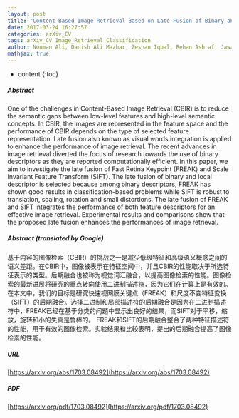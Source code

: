 ```yaml
---
layout: post
title: "Content-Based Image Retrieval Based on Late Fusion of Binary and Local Descriptors"
date: 2017-03-24 16:27:57
categories: arXiv_CV
tags: arXiv_CV Image_Retrieval Classification
author: Nouman Ali, Danish Ali Mazhar, Zeshan Iqbal, Rehan Ashraf, Jawad Ahmed, Farrukh Zeeshan Khan
mathjax: true
---
```


* content
{:toc}

##### Abstract
One of the challenges in Content-Based Image Retrieval (CBIR) is to reduce the semantic gaps between low-level features and high-level semantic concepts. In CBIR, the images are represented in the feature space and the performance of CBIR depends on the type of selected feature representation. Late fusion also known as visual words integration is applied to enhance the performance of image retrieval. The recent advances in image retrieval diverted the focus of research towards the use of binary descriptors as they are reported computationally efficient. In this paper, we aim to investigate the late fusion of Fast Retina Keypoint (FREAK) and Scale Invariant Feature Transform (SIFT). The late fusion of binary and local descriptor is selected because among binary descriptors, FREAK has shown good results in classification-based problems while SIFT is robust to translation, scaling, rotation and small distortions. The late fusion of FREAK and SIFT integrates the performance of both feature descriptors for an effective image retrieval. Experimental results and comparisons show that the proposed late fusion enhances the performances of image retrieval.

##### Abstract (translated by Google)
基于内容的图像检索（CBIR）的挑战之一是减少低级特征和高级语义概念之间的语义差距。在CBIR中，图像被表示在特征空间中，并且CBIR的性能取决于所选特征表示的类型。后期融合也被称为视觉词汇融合，以提高图像检索的性能。图像检索的最新进展将研究的重点转向使用二进制描述符，因为它们在计算上是有效的。在本文中，我们的目标是研究快速视网膜关键点（FREAK）和尺度不变特征变换（SIFT）的后期融合。选择二进制和局部描述符的后期融合是因为在二进制描述符中，FREAK已经在基于分类的问题中显示出良好的结果，而SIFT对于平移，缩放，旋转和小的失真是鲁棒的。 FREAK和SIFT的后期融合整合了两种特征描述符的性能，用于有效的图像检索。实验结果和比较表明，提出的后期融合提高了图像检索的性能。

##### URL
[https://arxiv.org/abs/1703.08492](https://arxiv.org/abs/1703.08492)

##### PDF
[https://arxiv.org/pdf/1703.08492](https://arxiv.org/pdf/1703.08492)

